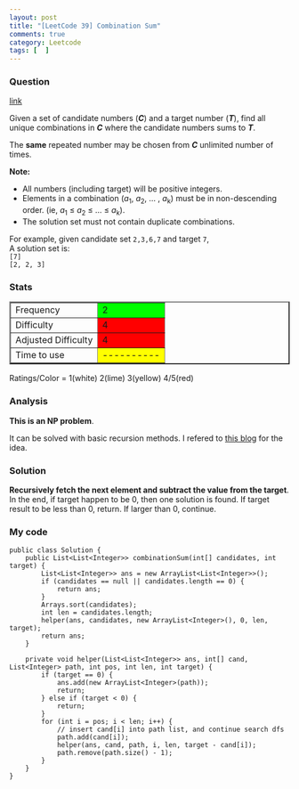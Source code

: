 ```yaml
---
layout: post
title: "[LeetCode 39] Combination Sum"
comments: true
category: Leetcode
tags: [  ]
---
```



### Question 
[link](http://oj.leetcode.com/problems/combination-sum/)

<div class="question-content">
            <p></p><p>
Given a set of candidate numbers (<b><i>C</i></b>) and a target number (<b><i>T</i></b>), find all unique combinations in <b><i>C</i></b> where the candidate numbers sums to <b><i>T</i></b>. 
</p>

<p>The <b>same</b> repeated number may be chosen from <b><i>C</i></b> unlimited number of times.
</p>

<p><b>Note:</b><br>
</p><ul>
<li>All numbers (including target) will be positive integers.</li>
<li>Elements in a combination (<i>a</i><sub>1</sub>, <i>a</i><sub>2</sub>, … , <i>a</i><sub>k</sub>) must be in non-descending order. (ie, <i>a</i><sub>1</sub> ≤ <i>a</i><sub>2</sub> ≤ … ≤ <i>a</i><sub>k</sub>).</li>
<li>The solution set must not contain duplicate combinations.</li>
</ul>
<p></p>

<p>
For example, given candidate set <code>2,3,6,7</code> and target <code>7</code>, <br>
A solution set is: <br>
<code>[7]</code> <br>
<code>[2, 2, 3]</code> <br>
</p>
<p></p>
          </div>

### Stats
<table border="2">
	<tr>
		<td>Frequency</td>
		<td bgcolor="lime">2</td>
	</tr>
	<tr>
		<td>Difficulty</td>
		<td bgcolor="red">4</td>
	</tr>
	<tr>
		<td>Adjusted Difficulty</td>
		<td bgcolor="red">4</td>
	</tr>
	<tr>
		<td>Time to use</td>
		<td bgcolor="yellow">----------</td>
	</tr>
</table>

Ratings/Color = 1(white) 2(lime) 3(yellow) 4/5(red)

### Analysis

__This is an NP problem__. 

It can be solved with basic recursion methods. I refered to [this blog](http://blog.csdn.net/linhuanmars/article/details/20828631) for the idea. 

### Solution

__Recursively fetch the next element and subtract the value from the target__. In the end, if target happen to be 0, then one solution is found. If target result to be less than 0, return. If larger than 0, continue. 

### My code 

    public class Solution {
        public List<List<Integer>> combinationSum(int[] candidates, int target) {
            List<List<Integer>> ans = new ArrayList<List<Integer>>();
            if (candidates == null || candidates.length == 0) {
                return ans;
            }
            Arrays.sort(candidates);
            int len = candidates.length;
            helper(ans, candidates, new ArrayList<Integer>(), 0, len, target);
            return ans;
        }

        private void helper(List<List<Integer>> ans, int[] cand, List<Integer> path, int pos, int len, int target) {
            if (target == 0) {
                ans.add(new ArrayList<Integer>(path));
                return;
            } else if (target < 0) {
                return;
            }
            for (int i = pos; i < len; i++) {
                // insert cand[i] into path list, and continue search dfs
                path.add(cand[i]);
                helper(ans, cand, path, i, len, target - cand[i]);
                path.remove(path.size() - 1);
            }
        }
    }
